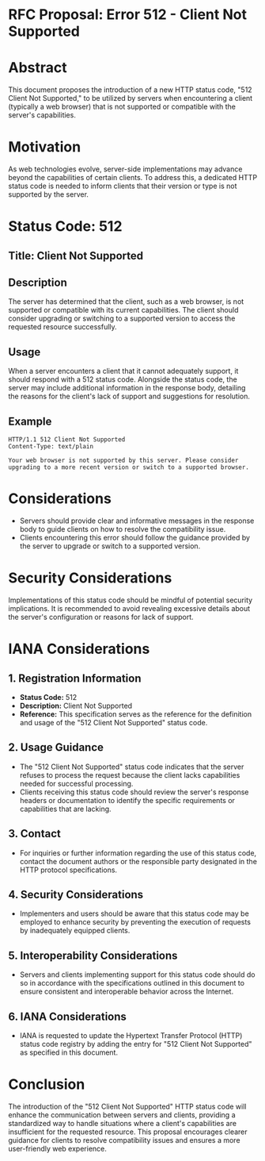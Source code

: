 # RFC Proposal: Error 512 - Client Not Supported
# Abstract
This document proposes the introduction of a new HTTP status code, "512 Client Not Supported," to be utilized by servers when encountering a client (typically a web browser) that is not supported or compatible with the server's capabilities.
# Motivation
As web technologies evolve, server-side implementations may advance beyond the capabilities of certain clients. To address this, a dedicated HTTP status code is needed to inform clients that their version or type is not supported by the server.
# Status Code: 512
## Title: Client Not Supported
## Description
The server has determined that the client, such as a web browser, is not supported or compatible with its current capabilities. The client should consider upgrading or switching to a supported version to access the requested resource successfully.
## Usage
When a server encounters a client that it cannot adequately support, it should respond with a 512 status code. Alongside the status code, the server may include additional information in the response body, detailing the reasons for the client's lack of support and suggestions for resolution.
## Example
```http
HTTP/1.1 512 Client Not Supported
Content-Type: text/plain

Your web browser is not supported by this server. Please consider upgrading to a more recent version or switch to a supported browser.
```
# Considerations
- Servers should provide clear and informative messages in the response body to guide clients on how to resolve the compatibility issue.
- Clients encountering this error should follow the guidance provided by the server to upgrade or switch to a supported version.
# Security Considerations
Implementations of this status code should be mindful of potential security implications. It is recommended to avoid revealing excessive details about the server's configuration or reasons for lack of support.
# IANA Considerations
## 1. Registration Information
- **Status Code:** 512
- **Description:** Client Not Supported
- **Reference:** This specification serves as the reference for the definition and usage of the "512 Client Not Supported" status code.
## 2. Usage Guidance
- The "512 Client Not Supported" status code indicates that the server refuses to process the request because the client lacks capabilities needed for successful processing.
- Clients receiving this status code should review the server's response headers or documentation to identify the specific requirements or capabilities that are lacking.
## 3. Contact
- For inquiries or further information regarding the use of this status code, contact the document authors or the responsible party designated in the HTTP protocol specifications.
## 4. Security Considerations
- Implementers and users should be aware that this status code may be employed to enhance security by preventing the execution of requests by inadequately equipped clients.
## 5. Interoperability Considerations
- Servers and clients implementing support for this status code should do so in accordance with the specifications outlined in this document to ensure consistent and interoperable behavior across the Internet.
## 6. IANA Considerations
- IANA is requested to update the Hypertext Transfer Protocol (HTTP) status code registry by adding the entry for "512 Client Not Supported" as specified in this document.
# Conclusion
The introduction of the "512 Client Not Supported" HTTP status code will enhance the communication between servers and clients, providing a standardized way to handle situations where a client's capabilities are insufficient for the requested resource. This proposal encourages clearer guidance for clients to resolve compatibility issues and ensures a more user-friendly web experience.
